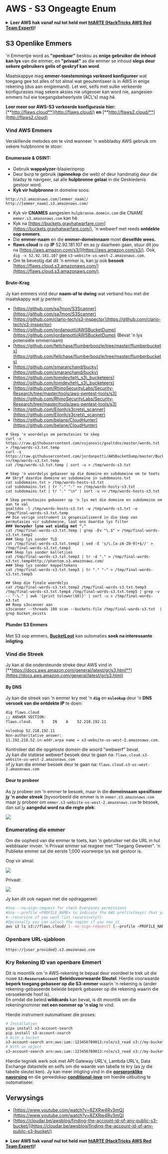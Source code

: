 # AWS - S3 Ongeagte Enum

<details>

<summary><strong>Leer AWS hak vanaf nul tot held met</strong> <a href="https://training.hacktricks.xyz/courses/arte"><strong>htARTE (HackTricks AWS Red Team Expert)</strong></a><strong>!</strong></summary>

Ander maniere om HackTricks te ondersteun:

* As jy wil sien dat jou **maatskappy geadverteer word in HackTricks** of **HackTricks aflaai in PDF-formaat** Kyk na die [**INSKRYWINGSPLANNE**](https://github.com/sponsors/carlospolop)!
* Kry die [**amptelike PEASS & HackTricks swag**](https://peass.creator-spring.com)
* Ontdek [**Die PEASS Familie**](https://opensea.io/collection/the-peass-family), ons versameling eksklusiewe [**NFTs**](https://opensea.io/collection/the-peass-family)
* **Sluit aan by die** 💬 [**Discord groep**](https://discord.gg/hRep4RUj7f) of die [**telegram groep**](https://t.me/peass) of **volg** ons op **Twitter** 🐦 [**@hacktricks\_live**](https://twitter.com/hacktricks\_live)**.**
* **Deel jou haktruuks deur PRs in te dien by die** [**HackTricks**](https://github.com/carlospolop/hacktricks) en [**HackTricks Cloud**](https://github.com/carlospolop/hacktricks-cloud) github repos.

</details>

## S3 Openlike Emmers

'n Emmertjie word as **"openbaar"** beskou as **enige gebruiker die inhoud kan lys** van die emmer, en **"privaat"** as die emmer se inhoud **slegs deur sekere gebruikers gelis of geskryf kan word**.

Maatskappye mag **emmer-toestemmings verkeerd konfigureer** wat toegang gee tot alles of tot almal wat geoutentiseer is in AWS in enige rekening (dus aan enigiemand). Let wel, selfs met sulke verkeerde konfigurasies mag sekere aksies nie uitgevoer kan word nie, aangesien emmers hul eie toegangsbeheerlyste (ACL's) mag hê.

**Leer meer oor AWS-S3 verkeerde konfigurasie hier:** [**http://flaws.cloud**](http://flaws.cloud/) **en** [**http://flaws2.cloud/**](http://flaws2.cloud)

### Vind AWS Emmers

Verskillende metodes om te vind wanneer 'n webbladsy AWS gebruik om sekere hulpbronne te stoor:

#### Enumerasie & OSINT:

* Gebruik **wappalyzer**-blaaierinprop
* Deur burp te gebruik (**spinnekop** die web) of deur handmatig deur die bladsy te navigeer, sal alle **hulpbronne** **gelaai** in die Geskiedenis gestoor word.
*   **Kyk vir hulpbronne** in domeine soos:

```
http://s3.amazonaws.com/[emmer_naam]/
http://[emmer_naam].s3.amazonaws.com/
```
* Kyk vir **CNAMES** aangesien `hulpbronne.domein.com` die CNAME `emmer.s3.amazonaws.com` kan hê
* Kyk na [https://buckets.grayhatwarfare.com](https://buckets.grayhatwarfare.com/), 'n webwerf met reeds **ontdekte oop emmers**.
* Die **emmer-naam** en die **emmer-domeinnaam** moet **dieselfde wees.**
* **flaws.cloud** is op **IP** 52.92.181.107 en as jy daarheen gaan, stuur dit jou na [https://aws.amazon.com/s3/](https://aws.amazon.com/s3/). Ook, `dig -x 52.92.181.107` gee `s3-website-us-west-2.amazonaws.com`.
* Om te bevestig dat dit 'n emmer is, kan jy ook **besoek** [https://flaws.cloud.s3.amazonaws.com/](https://flaws.cloud.s3.amazonaws.com/).

#### Brute-Krag

Jy kan emmers vind deur **naam-af te dwing** wat verband hou met die maatskappy wat jy pentest:

* [https://github.com/sa7mon/S3Scanner](https://github.com/sa7mon/S3Scanner)
* [https://github.com/clario-tech/s3-inspector](https://github.com/clario-tech/s3-inspector)
* [https://github.com/jordanpotti/AWSBucketDump](https://github.com/jordanpotti/AWSBucketDump) (Bevat 'n lys potensiële emmernaam)
* [https://github.com/fellchase/flumberboozle/tree/master/flumberbuckets](https://github.com/fellchase/flumberboozle/tree/master/flumberbuckets)
* [https://github.com/smaranchand/bucky](https://github.com/smaranchand/bucky)
* [https://github.com/tomdev/teh\_s3\_bucketeers](https://github.com/tomdev/teh\_s3\_bucketeers)
* [https://github.com/RhinoSecurityLabs/Security-Research/tree/master/tools/aws-pentest-tools/s3](https://github.com/RhinoSecurityLabs/Security-Research/tree/master/tools/aws-pentest-tools/s3)
* [https://github.com/Eilonh/s3crets\_scanner](https://github.com/Eilonh/s3crets\_scanner)
* [https://github.com/belane/CloudHunter](https://github.com/belane/CloudHunter)

<pre class="language-bash"><code class="lang-bash"># Skep 'n woordelys om permutasies te skep
curl -s https://raw.githubusercontent.com/cujanovic/goaltdns/master/words.txt > /tmp/words-s3.txt.temp
curl -s https://raw.githubusercontent.com/jordanpotti/AWSBucketDump/master/BucketNames.txt >>/tmp/words-s3.txt.temp
cat /tmp/words-s3.txt.temp | sort -u > /tmp/words-s3.txt

# Skep 'n woordelys gebaseer op die domeine en subdomeine om te toets
## Skryf daardie domeine en subdomeine in subdomains.txt
cat subdomains.txt > /tmp/words-hosts-s3.txt
cat subdomains.txt | tr "." "-" >> /tmp/words-hosts-s3.txt
cat subdomains.txt | tr "." "\n" | sort -u >> /tmp/words-hosts-s3.txt

# Skep permutasies gebaseer op 'n lys met die domeine en subdomeine om aan te val
goaltdns -l /tmp/words-hosts-s3.txt -w /tmp/words-s3.txt -o /tmp/final-words-s3.txt.temp
## Die vorige instrument is gespesialiseerd in die skep van permutasies vir subdomeine, laat ons daardie lys filter
<strong>### Verwyder lyne wat eindig met "."
</strong>cat /tmp/final-words-s3.txt.temp | grep -Ev "\.$" > /tmp/final-words-s3.txt.temp2
### Skep lys sonder TLD
cat /tmp/final-words-s3.txt.temp2 | sed -E 's/\.[a-zA-Z0-9]+$//' > /tmp/final-words-s3.txt.temp3
### Skep lys sonder kolletjies
cat /tmp/final-words-s3.txt.temp3 | tr -d "." > /tmp/final-words-s3.txt.temp4http://phantom.s3.amazonaws.com/
### Skep lys sonder koppeltekens
cat /tmp/final-words-s3.txt.temp3 | tr "." "-" > /tmp/final-words-s3.txt.temp5

## Skep die finale woordelys
cat /tmp/final-words-s3.txt.temp2 /tmp/final-words-s3.txt.temp3 /tmp/final-words-s3.txt.temp4 /tmp/final-words-s3.txt.temp5 | grep -v -- "-\." | awk '{print tolower($0)}' | sort -u > /tmp/final-words-s3.txt
## Roep s3scanner aan
s3scanner --threads 100 scan --buckets-file /tmp/final-words-s3.txt  | grep bucket_exists
</code></pre>

#### Plunder S3 Emmers

Met S3 oop emmers, [**BucketLoot**](https://github.com/redhuntlabs/BucketLoot) kan outomaties **soek na interessante inligting**.

### Vind die Streek

Jy kan al die ondersteunde streke deur AWS vind in [**https://docs.aws.amazon.com/general/latest/gr/s3.html**](https://docs.aws.amazon.com/general/latest/gr/s3.html)

#### By DNS

Jy kan die streek van 'n emmer kry met 'n **`dig`** en **`nslookup`** deur 'n **DNS versoek van die ontdekte IP** te doen:
```bash
dig flaws.cloud
;; ANSWER SECTION:
flaws.cloud.    5    IN    A    52.218.192.11

nslookup 52.218.192.11
Non-authoritative answer:
11.192.218.52.in-addr.arpa name = s3-website-us-west-2.amazonaws.com.
```
Kontroleer dat die opgeloste domein die woord "webwerf" bevat.\
Jy kan die statiese webwerf besoek deur te gaan na: `flaws.cloud.s3-website-us-west-2.amazonaws.com`\
of jy kan die emmer besoek deur te gaan na: `flaws.cloud.s3-us-west-2.amazonaws.com`

#### Deur te probeer

As jy probeer om 'n emmer te besoek, maar in die **domeinnaam spesifiseer jy 'n ander streek** (byvoorbeeld die emmer is in `emmer.s3.amazonaws.com` maar jy probeer om `emmer.s3-website-us-west-2.amazonaws.com` te besoek, dan sal jy **aangedui word na die regte plek**:

![](<../../../.gitbook/assets/image (106).png>)

### Enumerating die emmer

Om die oopheid van die emmer te toets, kan 'n gebruiker net die URL in hul webblaaier invoer. 'n Privaat emmer sal reageer met "Toegang Geweier". 'n Publieke emmer sal die eerste 1,000 voorwerpe lys wat gestoor is.

Oop vir almal:

![](<../../../.gitbook/assets/image (201).png>)

Privaat:

![](<../../../.gitbook/assets/image (83).png>)

Jy kan dit ook nagaan met die opdraggereel:
```bash
#Use --no-sign-request for check Everyones permissions
#Use --profile <PROFILE_NAME> to indicate the AWS profile(keys) that youwant to use: Check for "Any Authenticated AWS User" permissions
#--recursive if you want list recursivelyls
#Opcionally you can select the region if you now it
aws s3 ls s3://flaws.cloud/ [--no-sign-request] [--profile <PROFILE_NAME>] [ --recursive] [--region us-west-2]
```
### Openbare URL-sjabloon
```
https://{user_provided}.s3.amazonaws.com
```
### Kry Rekening ID van openbare Emmert

Dit is moontlik om 'n AWS-rekening te bepaal deur voordeel te trek uit die nuwe **`S3:ResourceAccount`** **Beleidsvoorwaarde Sleutel**. Hierdie voorwaarde **beperk toegang gebaseer op die S3-emmer** waarin 'n rekening is (ander rekening-gebaseerde beleide beperk gebaseer op die rekening waarin die versoekende hoof is).\
En omdat die beleid **wildcards** kan bevat, is dit moontlik om die rekeningnommer **net een nommer op 'n slag** te vind.

Hierdie instrument outomatiseer die proses:
```bash
# Installation
pipx install s3-account-search
pip install s3-account-search
# With a bucket
s3-account-search arn:aws:iam::123456789012:role/s3_read s3://my-bucket
# With an object
s3-account-search arn:aws:iam::123456789012:role/s3_read s3://my-bucket/path/to/object.ext
```
Hierdie tegniek werk ook met API Gateway URL's, Lambda URL's, Data Exchange datastelle en selfs om die waarde van tabelle te kry (as jy die tabelle sleutel ken). Jy kan meer inligting vind in die [**oorspronklike navorsing**](https://blog.plerion.com/conditional-love-for-aws-metadata-enumeration/) en die gereedskap [**conditional-love**](https://github.com/plerionhq/conditional-love/) om hierdie uitbuiting te outomatiseer.

## Verwysings

* [https://www.youtube.com/watch?v=8ZXRw4Ry3mQ](https://www.youtube.com/watch?v=8ZXRw4Ry3mQ)
* [https://cloudar.be/awsblog/finding-the-account-id-of-any-public-s3-bucket/](https://cloudar.be/awsblog/finding-the-account-id-of-any-public-s3-bucket/)

<details>

<summary><strong>Leer AWS hak vanaf nul tot held met</strong> <a href="https://training.hacktricks.xyz/courses/arte"><strong>htARTE (HackTricks AWS Red Team Expert)</strong></a><strong>!</strong></summary>

Ander maniere om HackTricks te ondersteun:

* As jy jou **maatskappy geadverteer wil sien in HackTricks** of **HackTricks in PDF wil aflaai** Kyk na die [**INSKRYWINGSPLANNE**](https://github.com/sponsors/carlospolop)!
* Kry die [**amptelike PEASS & HackTricks swag**](https://peass.creator-spring.com)
* Ontdek [**Die PEASS Familie**](https://opensea.io/collection/the-peass-family), ons versameling eksklusiewe [**NFT's**](https://opensea.io/collection/the-peass-family)
* **Sluit aan by die** 💬 [**Discord groep**](https://discord.gg/hRep4RUj7f) of die [**telegram groep**](https://t.me/peass) of **volg** ons op **Twitter** 🐦 [**@hacktricks\_live**](https://twitter.com/hacktricks\_live)**.**
* **Deel jou haktruuks deur PR's in te dien by die** [**HackTricks**](https://github.com/carlospolop/hacktricks) en [**HackTricks Cloud**](https://github.com/carlospolop/hacktricks-cloud) github-opslag.

</details>
